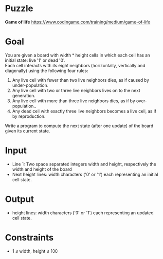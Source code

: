 # Puzzle
**Game of life** https://www.codingame.com/training/medium/game-of-life

# Goal
You are given a board with width * height cells in which each cell has an initial state: live '1' or dead '0'.   
Each cell interacts with its eight neighbors (horizontally, vertically and diagonally) using the following four rules:
1. Any live cell with fewer than two live neighbors dies, as if caused by under-population.
2. Any live cell with two or three live neighbors lives on to the next generation.
3. Any live cell with more than three live neighbors dies, as if by over-population..
4. Any dead cell with exactly three live neighbors becomes a live cell, as if by reproduction.

Write a program to compute the next state (after one update) of the board given its current state.

# Input
* Line 1: Two space separated integers width and height, respectively the width and height of the board
* Next height lines: width characters ('0' or '1') each representing an initial cell state.

# Output
* height lines: width characters ('0' or '1') each representing an updated cell state.

# Constraints
* 1 ≤ width, height ≤ 100
